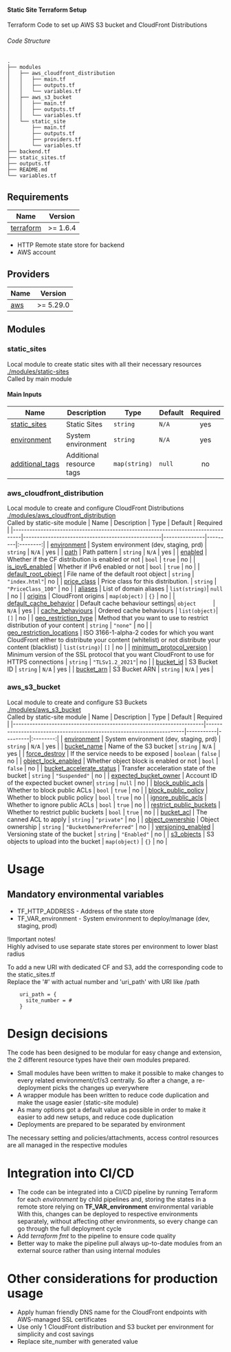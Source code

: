<h4>Static Site Terraform Setup</h4>
Terraform Code to set up AWS S3 bucket and CloudFront Distributions<r>

<h6>Code Structure</h6>

```
.
├── modules
│   ├── aws_cloudfront_distribution
│   │   ├── main.tf
│   │   ├── outputs.tf
│   │   └── variables.tf
│   ├── aws_s3_bucket
│   │   ├── main.tf
│   │   ├── outputs.tf
│   │   └── variables.tf
│   └── static_site
│       ├── main.tf
│       ├── outputs.tf
│       ├── providers.tf
│       └── variables.tf
├── backend.tf
├── static_sites.tf
├── outputs.tf
├── README.md
└── variables.tf
```

## Requirements

| Name | Version |
|------|---------|
| <a name="requirement_terraform"></a> [terraform](#requirement\_terraform) | >= 1.6.4 |

- HTTP Remote state store for backend<br>
- AWS account<br>

## Providers

| Name                                                       | Version |
|------------------------------------------------------------|---------|
| <a name="provider_vault"></a> [aws](https://registry.terraform.io/providers/hashicorp/aws/latest/docs)    | >= 5.29.0  |

## Modules
### static_sites
Local module to create static sites with all their necessary resources<br>
[./modules/static-sites](https://github.com/CSimpiFoN/finnet-tf/tree/main/modules/static-site)<br>
Called by main module

#### Main Inputs
| Name                                                                            | Description                                      | Type          | Default | Required |
|---------------------------------------------------------------------------------|--------------------------------------------------|---------------|---------|:--------:|
| <a name="input_static_sites"></a> [static_sites](#input\_static_sites)          | Static Sites         | `string`      | `N/A`   |   yes    |
| <a name="input_environment"></a> [environment](#input\_environment)             | System environment   | `string`      | `N/A`   |   yes    |
| <a name="input_additional_tags"></a> [additional_tags](#input\_additional_tags) | Additional resource tags                               | `map(string)` | `null`     |   no    |

### aws_cloudfront_distribution
Local module to create and configure CloudFront Distributions<br>
[./modules/aws_cloudfront_distribution](https://github.com/CSimpiFoN/finnet-tf/tree/main/modules/aws_cloudfront_distribution)<br>
Called by static-site module
| Name                                                                            | Description                                      | Type          | Default | Required |
|---------------------------------------------------------------------------------|--------------------------------------------------|---------------|---------|:--------:|
| <a name="input_environment"></a> [environment](#input\_environment)             | System environment (dev, staging, prd)           | `string`      | `N/A`   |   yes    |
| <a name="input_path"></a> [path](#input\_path)                                  | Path pattern                                     | `string`      | `N/A`   |   yes    |
| <a name="input_enabled"></a> [enabled](#input\_enabled)                         | Whether if the CF distribution is enabled or not | `bool`        | `true`  |   no     |
| <a name="input_is_ipv6_enabled"></a> [is_ipv6_enabled](#input\_is_ipv6_enabled) | Whether if IPv6 enabled or not                   | `bool`        | `true`  |   no     |
| <a name="input_default_root_object"></a> [default_root_object](#input\_default_root_object) | File name of the default root object | `string`      | `"index.html"`| no   |
| <a name="input_price_class"></a> [price_class](#input\_price_class)             | Price class for this distribution.               | `string` | `"PriceClass_100"` |   no |
| <a name="input_aliases"></a> [aliases](#input\_aliases)                         | List of domain aliases                           | `list(string)`| `null`   |   no    |
| <a name="input_origins"></a> [origins](#input\_origins)                         | CloudFront origins                               | `map(object)` | `{}`     |   no    |
| <a name="input_default_cache_behavior"></a> [default_cache_behavior](#input\_default_cache_behavior) | Default cache behaviour settings| `object     ` | `N/A`     |   yes  |
| <a name="input_cache_behaviours"></a> [cache_behaviours](#input\_cache_behaviours) | Ordered cache behaviours                      | `list(object)`| `[]`     |   no    |
| <a name="input_geo_restriction_type"></a> [geo_restriction_type](#input\_geo_restriction_type) | Method that you want to use to restrict distribution of your content               | `string`      | `"none"`   |   no    |
| <a name="input_geo_restriction_locations"></a> [geo_restriction_locations](#input\_geo_restriction_locations) | ISO 3166-1-alpha-2 codes for which you want CloudFront either to distribute your content (whitelist) or not distribute your content (blacklist) | `list(string)`| `[]`     |   no    |
| <a name="input_minimum_protocol_version"></a> [minimum_protocol_version](#input\_minimum_protocol_version) | Minimum version of the SSL protocol that you want CloudFront to use for HTTPS connections    | `string`      | `"TLSv1.2_2021"`|   no |
| <a name="input_bucket_id"></a> [bucket_id](#input\_bucket_id)                         | S3 Bucket ID                               | `string` | `N/A`     |   yes    |
| <a name="input_bucket_arn"></a> [bucket_arn](#input\_bucket_arn)                         | S3 Bucket ARN                               | `string` | `N/A`     |   yes    |

### aws_s3_bucket
Local module to create and configure S3 Buckets<br>
[./modules/aws_s3_bucket](https://github.com/CSimpiFoN/finnet-tf/tree/main/modules/aws_s3_bucket)<br>
Called by static-site module
| Name                                                                | Description                                                          | Type      | Default | Required |
|---------------------------------------------------------------------|----------------------------------------------------------------------|-----------|---------|:--------:|
| <a name="input_environment"></a> [environment](#input\_environment) | System environment (dev, staging, prd)                               | `string`  | `N/A`   |   yes    |
| <a name="input_bucket_name"></a> [bucket_name](#input\_bucket_name) | Name of the S3 bucket                                                | `string`  | `N/A`   |   yes    |
| <a name="input_force_destroy"></a> [force_destroy](#input\_force_destroy) | If the service needs to be exposed                             | `boolean` | `false` |    no    |
| <a name="input_object_lock_enabled"></a> [object_lock_enabled](#input\_object_lock_enabled) | Whether object block is enabled or not       | `bool`    | `false` |    no    |
| <a name="input_bucket_accelerate_status"></a> [bucket_accelerate_status](#input\_bucket_accelerate_status) | Transfer acceleration state of the bucket | `string`  | `"Suspended"`    |    no    |
| <a name="input_expected_bucket_owner"></a> [expected_bucket_owner](#input\_expected_bucket_owner) | Account ID of the expected bucket owner| `string`  | `null`   |   no    |
| <a name="input_block_public_acls"></a> [block_public_acls](#input\_block_public_acls) | Whether to block public ACLs                       | `bool`    | `true`   |   no    |
| <a name="input_block_public_policy"></a> [block_public_policy](#input\_block_public_policy) | Whether to block public policy               | `bool`    | `true`   |   no    |
| <a name="input_ignore_public_acls"></a> [ignore_public_acls](#input\_ignore_public_acls) | Whether to ignore public ACLs                   | `bool`    | `true`   |   no    |
| <a name="input_restrict_public_buckets"></a> [restrict_public_buckets](#input\_restrict_public_buckets) | Whether to restrict public buckets | `bool`  | `true`   |   no    |
| <a name="input_bucket_acl"></a> [bucket_acl](#input\_bucket_acl) | The canned ACL to apply                                              | `string`  | `"private"` |   no    |
| <a name="input_object_ownership"></a> [object_ownership](#input\_object_ownership) | Object ownership                      | `string`  | `"BucketOwnerPreferred"` |   no    |
| <a name="input_versioning_enabled"></a> [versioning_enabled](#input\_versioning_enabled) | Versioning state of the bucket               | `string`  | `"Enabled"` |   no    |
| <a name="input_s3_objects"></a> [s3_objects](#input\_s3_objects) | S3 objects to upload into the bucket                                   | `map(object)`  | `{}` |   no    |

# Usage
## Mandatory environmental variables
- TF_HTTP_ADDRESS - Address of the state store
- TF_VAR_environment - System environment to deploy/manage (dev, staging, prod)

!Important notes!<br>
Highly advised to use separate state stores per environment to lower blast radius<br>

To add a new URI with dedicated CF and S3, add the corresponding code to the static_sites.tf<br>
Replace the '#' with actual number and 'uri_path' with URI like /path
```
    uri_path = {
      site_number = #
    }
```

# Design decisions
The code has been designed to be modular for easy change and extension, the 2 different resource types have their own modules prepared.<br>
- Small modules have been written to make it possible to make changes to every related environment/cf/s3 centrally. So after a change, a re-deployment picks the changes up everywhere
- A wrapper module has been written to reduce code duplication and make the usage easier (static-site module)
- As many options got a default value as possible in order to make it easier to add new setups, and reduce code duplication
- Deployments are prepared to be separated by environment

The necessary setting and policies/attachments, access control resources are all managed in the respective modules

# Integration into CI/CD
- The code can be integrated into a CI/CD pipeline by running Terraform for each <i>environment</i> by child pipelines and, storing the states in a remote store relying on <b>TF_VAR_environment</b> environmental variable
With this, changes can be deployed to respective environments separately, without affecting other environments, so every change can go through the full deployment cycle
- Add <i>terraform fmt</i> to the pipeline to ensure code quality
- Better way to make the pipeline pull always up-to-date modules from an external source rather than using internal modules

# Other considerations for production usage
- Apply human friendly DNS name for the CloudFront endpoints with AWS-managed SSL certificates
- Use only 1 CloudFront distribution and S3 bucket per environment for simplicity and cost savings
- Replace site_number with generated value

